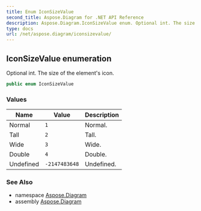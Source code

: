 ```yaml
---
title: Enum IconSizeValue
second_title: Aspose.Diagram for .NET API Reference
description: Aspose.Diagram.IconSizeValue enum. Optional int. The size of the elements icon
type: docs
url: /net/aspose.diagram/iconsizevalue/
---
```

## IconSizeValue enumeration

Optional int. The size of the element's icon.

```csharp
public enum IconSizeValue
```

### Values

| Name | Value | Description |
| --- | --- | --- |
| Normal | `1` | Normal. |
| Tall | `2` | Tall. |
| Wide | `3` | Wide. |
| Double | `4` | Double. |
| Undefined | `-2147483648` | Undefined. |

### See Also

* namespace [Aspose.Diagram](../../aspose.diagram/)
* assembly [Aspose.Diagram](../../)



